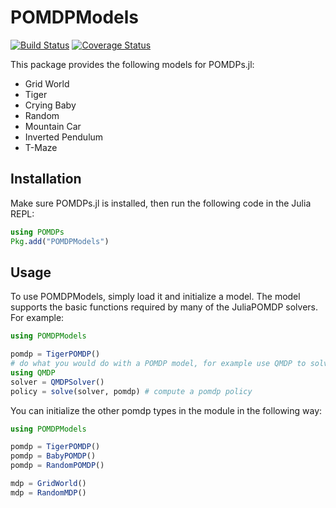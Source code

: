 # POMDPModels
[![Build Status](https://travis-ci.org/JuliaPOMDP/POMDPModels.jl.svg?branch=master)](https://travis-ci.org/JuliaPOMDP/POMDPModels.jl)
[![Coverage Status](https://coveralls.io/repos/github/JuliaPOMDP/POMDPModels.jl/badge.svg?branch=master)](https://coveralls.io/github/JuliaPOMDP/POMDPModels.jl?branch=master)

This package provides the following models for POMDPs.jl:

* Grid World
* Tiger
* Crying Baby
* Random 
* Mountain Car
* Inverted Pendulum
* T-Maze

## Installation
Make sure POMDPs.jl is installed, then run the following code in the Julia REPL:
```julia
using POMDPs
Pkg.add("POMDPModels")
```

## Usage

To use POMDPModels, simply load it and initialize a model. The model supports the basic functions required by many of
the JuliaPOMDP solvers. For example:

```julia
using POMDPModels

pomdp = TigerPOMDP()
# do what you would do with a POMDP model, for example use QMDP to solve it
using QMDP
solver = QMDPSolver()
policy = solve(solver, pomdp) # compute a pomdp policy
```

You can initialize the other pomdp types in the module in the following way:
```julia
using POMDPModels

pomdp = TigerPOMDP()
pomdp = BabyPOMDP()
pomdp = RandomPOMDP()

mdp = GridWorld()
mdp = RandomMDP()
```
